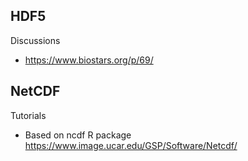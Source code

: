 ## HDF5

Discussions

* https://www.biostars.org/p/69/

## NetCDF

Tutorials

* Based on ncdf R package https://www.image.ucar.edu/GSP/Software/Netcdf/
